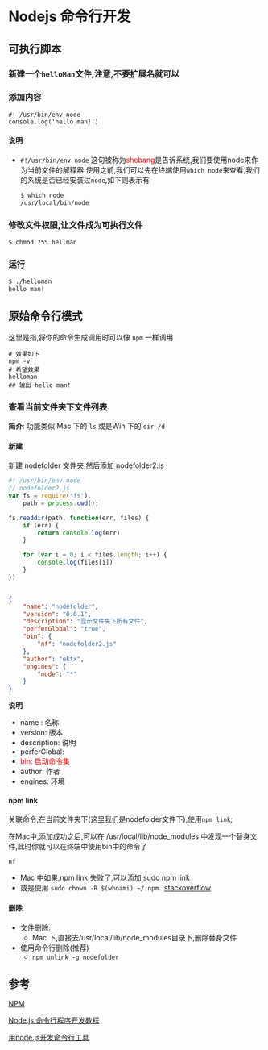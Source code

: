 # Nodejs 命令行开发

## 可执行脚本
### 新建一个`helloMan`文件,注意,不要扩展名就可以
### 添加内容
```shell
#! /usr/bin/env node
console.log('hello man!')
```
#### 说明  
* `#!/usr/bin/env node` 这句被称为<span style="color:red">shebang</span>是告诉系统,我们要使用node来作为当前文件的解释器
  使用之前,我们可以先在终端使用`which node`来查看,我们的系统是否已经安装过`node`,如下则表示有
  ```sh
  $ which node
  /usr/local/bin/node
  ```

### 修改文件权限,让文件成为可执行文件
```sh
$ chmod 755 hellman
```

### 运行
```sh
$ ./helloman
hello man!
```



## 原始命令行模式

这里是指,将你的命令生成调用时可以像 `npm` 一样调用

```shell
# 效果如下
npm -v
# 希望效果
helloman
## 输出 hello man!
```

### 查看当前文件夹下文件列表

__简介__: 功能类似 Mac 下的 `ls` 或是Win 下的 `dir /d`

#### 新建 

新建 nodefolder 文件夹,然后添加 nodefolder2.js

```javascript
#! /usr/bin/env node
// nodefolder2.js
var fs = require('fs'),
	path = process.cwd();

fs.readdir(path, function(err, files) {
	if (err) {
		return console.log(err)
	}

	for (var i = 0; i < files.length; i++) {
		console.log(files[i])
	}
})
```

```json

{
	"name": "nodefolder",
	"version": "0.0.1",
	"description": "显示文件夹下所有文件",
	"perferGlobal": "true",
	"bin": {
		"nf": "nodefolder2.js"
	},
	"author": "ektx",
	"engines": {
		"node": "*"
	}
}
```

__说明__

- name : 名称
- version: 版本
- description: 说明
- perferGlobal: 
- <font color="red">bin: 启动命令集</font>
- author: 作者
- engines: 环境

#### npm link

关联命令,在当前文件夹下(这里我们是nodefolder文件下),使用`npm link`; 

在Mac中,添加成功之后,可以在 /usr/local/lib/node_modules 中发现一个替身文件,此时你就可以在终端中使用bin中的命令了

```shell
nf
```

- Mac 中如果,npm link 失败了,可以添加 sudo npm link
- 或是使用 `sudo chown -R $(whoami) ~/.npm `  [stackoverflow](http://stackoverflow.com/questions/16151018/npm-throws-error-without-sudo)

#### 删除

- 文件删除:
  - Mac 下,直接去/usr/local/lib/node_modules目录下,删除替身文件
- 使用命令行删除(推荐)
  - `npm unlink -g nodefolder`



## 参考
[NPM](https://docs.npmjs.com/getting-started/what-is-npm)

[Node.js 命令行程序开发教程](http://www.ruanyifeng.com/blog/2015/05/command-line-with-node.html)

[用node.js开发命令行工具](http://binbinliao.com/programming/commandline-nodejs.html)